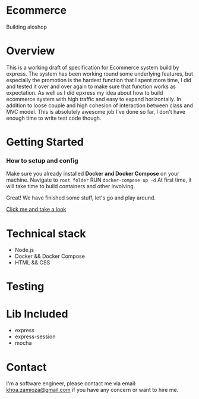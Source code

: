 # Ecommerce
Building aloshop

# Overview
This is a working draft of specification for Ecommerce system build by express. 
The system has been working round some underlying features, but especially the promotion is the hardest function that I spent more time, I did and tested it over and over again to make sure that function works as expectation. As well as I did epxress my idea about how to build ecommerce system with high traffic and easy to expand horizontally.
In addition to loose couple and high cohesion of interaction between class and MVC model. This is absolutely awesome job I've done so far, I don't have enough time to write test code though. 
# Getting Started
### How to setup and config
Make sure you already installed **Docker and Docker Compose** on your machine.
Navigate to `root folder`
RUN `docker-compose up -d` 
At first time, it will take time to build containers and other involving.

Great! We have finished some stuff, let's go and play around.

[Click me and take a look](http://localhost:8080)

# Technical stack
- Node.js
- Docker && Docker Compose
- HTML && CSS

# Testing

# Lib Included
- express
- express-session
- mocha

# Contact
I'm a software engineer, please contact me via email: [khoa.zamioza@gmail.com](mailto:khoa.zamioza@gmail.com)  if you have any concern or want to hire me.
